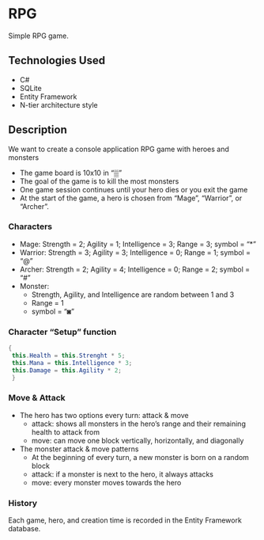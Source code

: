 # RPG
Simple RPG game.
## Technologies Used
- C#
- SQLite
- Entity Framework
- N-tier architecture style
  
## Description

We want to create a console application RPG game with heroes and monsters

- The game board is 10x10 in “▒”
- The goal of the game is to kill the most monsters
- One game session continues until your hero dies or you exit the game
- At the start of the game, a hero is chosen from “Mage”, “Warrior”, or “Archer”.

### Characters

- Mage: Strength = 2; Agility = 1; Intelligence = 3; Range = 3; symbol = “*”
- Warrior: Strength = 3; Agility = 3; Intelligence = 0; Range = 1; symbol = “@”
- Archer: Strength = 2; Agility = 4; Intelligence = 0; Range = 2; symbol = “#”
- Monster:
    - Strength, Agility, and Intelligence are random between 1 and 3
    - Range = 1
    - symbol = “◙”

### Character “Setup” function

```csharp
{
 this.Health = this.Strenght * 5;
 this.Mana = this.Intelligence * 3;
 this.Damage = this.Agility * 2;
 }
```

### Move & Attack

- The hero has two options every turn: attack & move
    - attack: shows all monsters in the hero’s range and their remaining health to attack from
    - move: can move one block vertically, horizontally, and diagonally
- The monster attack & move patterns
    - At the beginning of every turn, a new monster is born on a random block
    - attack: if a monster is next to the hero, it always attacks
    - move: every monster moves towards the hero

### History

Each game, hero, and creation time is recorded in the Entity Framework database.
